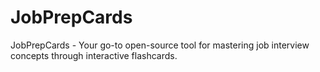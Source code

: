 # JobPrepCards
JobPrepCards - Your go-to open-source tool for mastering job interview concepts through interactive flashcards.

